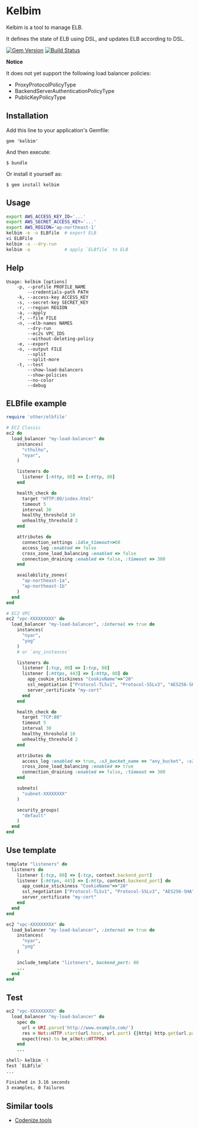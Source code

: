 # Kelbim

Kelbim is a tool to manage ELB.

It defines the state of ELB using DSL, and updates ELB according to DSL.

[![Gem Version](https://badge.fury.io/rb/kelbim.svg)](https://badge.fury.io/rb/kelbim)
[![Build Status](https://travis-ci.org/winebarrel/kelbim.svg?branch=master)](https://travis-ci.org/winebarrel/kelbim)

**Notice**

It does not yet support the following load balancer policies:

* ProxyProtocolPolicyType
* BackendServerAuthenticationPolicyType
* PublicKeyPolicyType

## Installation

Add this line to your application's Gemfile:

    gem 'kelbim'

And then execute:

    $ bundle

Or install it yourself as:

    $ gem install kelbim

## Usage

```sh
export AWS_ACCESS_KEY_ID='...'
export AWS_SECRET_ACCESS_KEY='...'
export AWS_REGION='ap-northeast-1'
kelbim -e -o ELBfile  # export ELB
vi ELBFile
kelbim -a --dry-run
kelbim -a             # apply `ELBfile` to ELB
```

## Help

```
Usage: kelbim [options]
    -p, --profile PROFILE_NAME
        --credentials-path PATH
    -k, --access-key ACCESS_KEY
    -s, --secret-key SECRET_KEY
    -r, --region REGION
    -a, --apply
    -f, --file FILE
    -n, --elb-names NAMES
        --dry-run
        --ec2s VPC_IDS
        --without-deleting-policy
    -e, --export
    -o, --output FILE
        --split
        --split-more
    -t, --test
        --show-load-balancers
        --show-policies
        --no-color
        --debug
```

## ELBfile example

```ruby
require 'other/elbfile'

# EC2 Classic
ec2 do
  load_balancer "my-load-balancer" do
    instances(
      "cthulhu",
      "nyar",
    )

    listeners do
      listener [:http, 80] => [:http, 80]
    end

    health_check do
      target "HTTP:80/index.html"
      timeout 5
      interval 30
      healthy_threshold 10
      unhealthy_threshold 2
    end

    attributes do
      connection_settings :idle_timeout=>60
      access_log :enabled => false
      cross_zone_load_balancing :enabled => false
      connection_draining :enabled => false, :timeout => 300
    end

    availability_zones(
      "ap-northeast-1a",
      "ap-northeast-1b"
    )
  end
end

# EC2 VPC
ec2 "vpc-XXXXXXXXX" do
  load_balancer "my-load-balancer", :internal => true do
    instances(
      "nyar",
      "yog"
    )
    # or `any_instances`

    listeners do
      listener [:tcp, 80] => [:tcp, 80]
      listener [:https, 443] => [:http, 80] do
        app_cookie_stickiness "CookieName"=>"20"
        ssl_negotiation ["Protocol-TLSv1", "Protocol-SSLv3", "AES256-SHA", ...]
        server_certificate "my-cert"
      end
    end

    health_check do
      target "TCP:80"
      timeout 5
      interval 30
      healthy_threshold 10
      unhealthy_threshold 2
    end

    attributes do
      access_log :enabled => true, :s3_bucket_name => "any_bucket", :s3_bucket_prefix => nil, :emit_interval => 60
      cross_zone_load_balancing :enabled => true
      connection_draining :enabled => false, :timeout => 300
    end

    subnets(
      "subnet-XXXXXXXX"
    )

    security_groups(
      "default"
    )
  end
end
```

## Use template

```ruby
template "listeners" do
  listeners do
    listener [:tcp, 80] => [:tcp, context.backend_port]
    listener [:https, 443] => [:http, context.backend_port] do
      app_cookie_stickiness "CookieName"=>"20"
      ssl_negotiation ["Protocol-TLSv1", "Protocol-SSLv3", "AES256-SHA", ...]
      server_certificate "my-cert"
    end
  end
end

ec2 "vpc-XXXXXXXXX" do
  load_balancer "my-load-balancer", :internal => true do
    instances(
      "nyar",
      "yog"
    )

    include_template "listeners", backend_port: 80
    ...
  end
end
```

## Test

```ruby
ec2 "vpc-XXXXXXXXX" do
  load_balancer "my-load-balancer" do
    spec do
      url = URI.parse('http://www.example.com/')
      res = Net::HTTP.start(url.host, url.port) {|http| http.get(url.path) }
      expect(res).to be_a(Net::HTTPOK)
    end
    ...
```

```sh
shell> kelbim -t
Test `ELBfile`
...

Finished in 3.16 seconds
3 examples, 0 failures
```

## Similar tools
* [Codenize.tools](http://codenize.tools/)

